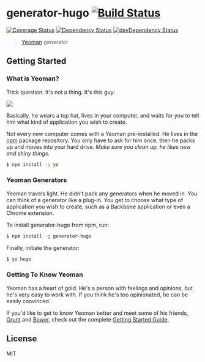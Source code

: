 # generator-hugo [![Build Status](https://secure.travis-ci.org/sondr3/generator-hugo.png?branch=master)](https://travis-ci.org/sondr3/generator-hugo)

[![Coverage Status](https://coveralls.io/repos/sondr3/generator-hugo/badge.png)](https://coveralls.io/r/sondr3/generator-hugo)
[![Dependency Status](https://david-dm.org/sondr3/generator-hugo.png?theme=shields.io)](https://david-dm.org/sondr3/generator-hugo)
[![devDependency Status](https://david-dm.org/sondr3/generator-hugo/dev-status.png)](https://david-dm.org/sondr3/generator-hugo#info=devDependencies)

> [Yeoman](http://yeoman.io) generator


## Getting Started

### What is Yeoman?

Trick question. It's not a thing. It's this guy:

![](http://i.imgur.com/JHaAlBJ.png)

Basically, he wears a top hat, lives in your computer, and waits for you to tell him what kind of application you wish to create.

Not every new computer comes with a Yeoman pre-installed. He lives in the [npm](https://npmjs.org) package repository. You only have to ask for him once, then he packs up and moves into your hard drive. *Make sure you clean up, he likes new and shiny things.*

```bash
$ npm install -g yo
```

### Yeoman Generators

Yeoman travels light. He didn't pack any generators when he moved in. You can think of a generator like a plug-in. You get to choose what type of application you wish to create, such as a Backbone application or even a Chrome extension.

To install generator-hugo from npm, run:

```bash
$ npm install -g generator-hugo
```

Finally, initiate the generator:

```bash
$ yo hugo
```

### Getting To Know Yeoman

Yeoman has a heart of gold. He's a person with feelings and opinions, but he's very easy to work with. If you think he's too opinionated, he can be easily convinced.

If you'd like to get to know Yeoman better and meet some of his friends, [Grunt](http://gruntjs.com) and [Bower](http://bower.io), check out the complete [Getting Started Guide](https://github.com/yeoman/yeoman/wiki/Getting-Started).


## License

MIT
